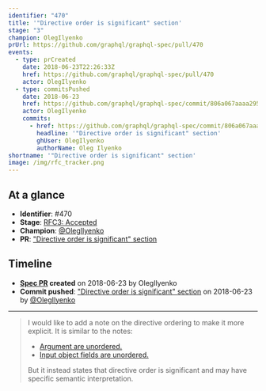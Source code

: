 ```yaml
---
identifier: "470"
title: '"Directive order is significant" section'
stage: "3"
champion: OlegIlyenko
prUrl: https://github.com/graphql/graphql-spec/pull/470
events:
  - type: prCreated
    date: 2018-06-23T22:26:33Z
    href: https://github.com/graphql/graphql-spec/pull/470
    actor: OlegIlyenko
  - type: commitsPushed
    date: 2018-06-23
    href: https://github.com/graphql/graphql-spec/commit/806a067aaaa2957f79de2bff0720c5f9af473a1a
    actor: OlegIlyenko
    commits:
      - href: https://github.com/graphql/graphql-spec/commit/806a067aaaa2957f79de2bff0720c5f9af473a1a
        headline: '"Directive order is significant" section'
        ghUser: OlegIlyenko
        authorName: Oleg Ilyenko
shortname: '"Directive order is significant" section'
image: /img/rfc_tracker.png
---
```


## At a glance

- **Identifier**: #470
- **Stage**: [RFC3: Accepted](https://github.com/graphql/graphql-spec/blob/main/CONTRIBUTING.md#stage-3-accepted)
- **Champion**: [@OlegIlyenko](https://github.com/OlegIlyenko)
- **PR**: ["Directive order is significant" section](https://github.com/graphql/graphql-spec/pull/470)

<!-- BEGIN_CUSTOM_TEXT -->



<!-- END_CUSTOM_TEXT -->

## Timeline

- **[Spec PR](https://github.com/graphql/graphql-spec/pull/470) created** on 2018-06-23 by OlegIlyenko
- **Commit pushed**: ["Directive order is significant" section](https://github.com/graphql/graphql-spec/commit/806a067aaaa2957f79de2bff0720c5f9af473a1a) on 2018-06-23 by [@OlegIlyenko](https://github.com/OlegIlyenko)

<!-- VERBATIM -->

---

> I would like to add a note on the directive ordering to make it more explicit. It is similar to the notes:
> 
> * [Argument are unordered. ](http://facebook.github.io/graphql/June2018/#example-7eba7)
> * [Input object fields are unordered.](http://facebook.github.io/graphql/June2018/#example-09646)
> 
> But it instead states that directive order is significant and may have specific semantic interpretation.
